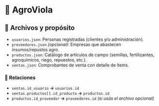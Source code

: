 # 🌾 AgroViola 

## 🧱 Archivos y propósito

- `usuarios.json`: Personas registradas (clientes y/o administración).
- `proveedores.json` *(opcional)*: Empresas que abastecen insumos/repustos agro.
- `productos.json`: Catálogo de artículos de campo (semillas, fertilizantes, agroquímicos, riego, repuestos, etc.).
- `ventas.json`: Comprobantes de venta con detalle de ítems.

### 🔗 Relaciones
- `ventas.id_usuario` **→** `usuarios.id`
- `ventas.productos[].id_producto` **→** `productos.id`
- `productos.id_proveedor` **→** `proveedores.id` *(si usás el archivo opcional)*
